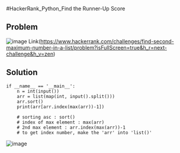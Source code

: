 #HackerRank_Python_Find the Runner-Up Score

## Problem
![image](https://user-images.githubusercontent.com/99947811/169661267-e733b13a-59f5-4a0d-bbe3-9d5f652d27a1.png)
Link(https://www.hackerrank.com/challenges/find-second-maximum-number-in-a-list/problem?isFullScreen=true&h_r=next-challenge&h_v=zen)

## Solution

    if __name__ == '__main__':
        n = int(input())
        arr = list(map(int, input().split()))
        arr.sort()
        print(arr[arr.index(max(arr))-1])

        # sorting asc : sort() 
        # index of max element : max(arr)
        # 2nd max element : arr.index(max(arr))-1
        # to get index number, make the 'arr' into 'list()'
        
![image](https://user-images.githubusercontent.com/99947811/169661253-f35bed55-010b-4112-b249-8a55fa5cc53d.png)
